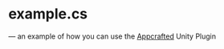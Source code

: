 # example.cs
— an example of how you can use the [Appcrafted](http://www.appcrafted.com/) Unity Plugin


